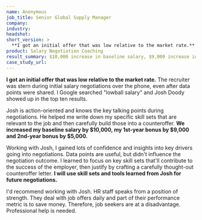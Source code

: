 ```yaml
---
name: Anonymous
job_title: Senior Global Supply Manager
company:
industry:
headshot:
short_version: >
  **I got an initial offer that was low relative to the market rate.** The recruiter was stern during initial salary negotiations over the phone. Working with Josh, I gained lots of confidence and insights into key drivers going into negotiations. He helped me write down my specific skill sets that are relevant to the job and then carefully build those into a counteroffer. **We increased my baseline salary by $10,000, my 1st-year bonus by $9,000 and 2nd-year bonus by $5,000.**
product: Salary Negotiation Coaching
result_summary: $10,000 increase in baseline salary, $9,000 increase in 1st-year bonus, $5,000 increase in 2nd-year bonus
case_study_url:
---
```


**I got an initial offer that was low relative to the market rate.** The recruiter was stern during initial salary negotiations over the phone, even after data points were shared. I Google searched "lowball salary" and Josh Doody showed up in the top ten results.

Josh is action-oriented and knows the key talking points during negotiations. He helped me write down my specific skill sets that are relevant to the job and then carefully build those into a counteroffer. **We increased my baseline salary by $10,000, my 1st-year bonus by $9,000 and 2nd-year bonus by $5,000.** 

Working with Josh, I gained lots of confidence and insights into key drivers going into negotiations. Data points are useful, but didn't influence the negotiation outcome. I learned to focus on key skill sets that'll contribute to the success of the employer, then justify by crafting a carefully thought-out counteroffer letter. **I will use skill sets and tools learned from Josh for future negotiations.**

I'd recommend working with Josh. HR staff speaks from a position of strength. They deal with job offers daily and part of their performance metric is to save money. Therefore, job seekers are at a disadvantage. Professional help is needed.